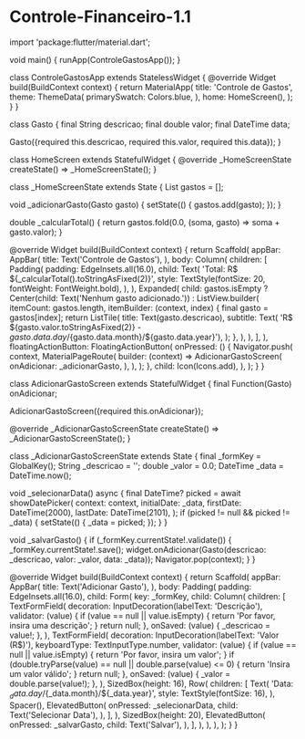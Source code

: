 # Controle-Financeiro-1.1
import 'package:flutter/material.dart';

void main() {
  runApp(ControleGastosApp());
}

class ControleGastosApp extends StatelessWidget {
  @override
  Widget build(BuildContext context) {
    return MaterialApp(
      title: 'Controle de Gastos',
      theme: ThemeData(
        primarySwatch: Colors.blue,
      ),
      home: HomeScreen(),
    );
  }
}

class Gasto {
  final String descricao;
  final double valor;
  final DateTime data;

  Gasto({required this.descricao, required this.valor, required this.data});
}

class HomeScreen extends StatefulWidget {
  @override
  _HomeScreenState createState() => _HomeScreenState();
}

class _HomeScreenState extends State<HomeScreen> {
  List<Gasto> gastos = [];

  void _adicionarGasto(Gasto gasto) {
    setState(() {
      gastos.add(gasto);
    });
  }

  double _calcularTotal() {
    return gastos.fold(0.0, (soma, gasto) => soma + gasto.valor);
  }

  @override
  Widget build(BuildContext context) {
    return Scaffold(
      appBar: AppBar(
        title: Text('Controle de Gastos'),
      ),
      body: Column(
        children: [
          Padding(
            padding: EdgeInsets.all(16.0),
            child: Text(
              'Total: R\$ ${_calcularTotal().toStringAsFixed(2)}',
              style: TextStyle(fontSize: 20, fontWeight: FontWeight.bold),
            ),
          ),
          Expanded(
            child: gastos.isEmpty
                ? Center(child: Text('Nenhum gasto adicionado.'))
                : ListView.builder(
                    itemCount: gastos.length,
                    itemBuilder: (context, index) {
                      final gasto = gastos[index];
                      return ListTile(
                        title: Text(gasto.descricao),
                        subtitle: Text(
                            'R\$ ${gasto.valor.toStringAsFixed(2)} - ${gasto.data.day}/${gasto.data.month}/${gasto.data.year}'),
                      );
                    },
                  ),
          ),
        ],
      ),
      floatingActionButton: FloatingActionButton(
        onPressed: () {
          Navigator.push(
            context,
            MaterialPageRoute(
              builder: (context) => AdicionarGastoScreen(
                onAdicionar: _adicionarGasto,
              ),
            ),
          );
        },
        child: Icon(Icons.add),
      ),
    );
  }
}

class AdicionarGastoScreen extends StatefulWidget {
  final Function(Gasto) onAdicionar;

  AdicionarGastoScreen({required this.onAdicionar});

  @override
  _AdicionarGastoScreenState createState() => _AdicionarGastoScreenState();
}

class _AdicionarGastoScreenState extends State<AdicionarGastoScreen> {
  final _formKey = GlobalKey<FormState>();
  String _descricao = '';
  double _valor = 0.0;
  DateTime _data = DateTime.now();

  void _selecionarData() async {
    final DateTime? picked = await showDatePicker(
      context: context,
      initialDate: _data,
      firstDate: DateTime(2000),
      lastDate: DateTime(2101),
    );
    if (picked != null && picked != _data) {
      setState(() {
        _data = picked;
      });
    }
  }

  void _salvarGasto() {
    if (_formKey.currentState!.validate()) {
      _formKey.currentState!.save();
      widget.onAdicionar(Gasto(descricao: _descricao, valor: _valor, data: _data));
      Navigator.pop(context);
    }
  }

  @override
  Widget build(BuildContext context) {
    return Scaffold(
      appBar: AppBar(
        title: Text('Adicionar Gasto'),
      ),
      body: Padding(
        padding: EdgeInsets.all(16.0),
        child: Form(
          key: _formKey,
          child: Column(
            children: [
              TextFormField(
                decoration: InputDecoration(labelText: 'Descrição'),
                validator: (value) {
                  if (value == null || value.isEmpty) {
                    return 'Por favor, insira uma descrição';
                  }
                  return null;
                },
                onSaved: (value) {
                  _descricao = value!;
                },
              ),
              TextFormField(
                decoration: InputDecoration(labelText: 'Valor (R\$)'),
                keyboardType: TextInputType.number,
                validator: (value) {
                  if (value == null || value.isEmpty) {
                    return 'Por favor, insira um valor';
                  }
                  if (double.tryParse(value) == null || double.parse(value) <= 0) {
                    return 'Insira um valor válido';
                  }
                  return null;
                },
                onSaved: (value) {
                  _valor = double.parse(value!);
                },
              ),
              SizedBox(height: 16),
              Row(
                children: [
                  Text(
                    'Data: ${_data.day}/${_data.month}/${_data.year}',
                    style: TextStyle(fontSize: 16),
                  ),
                  Spacer(),
                  ElevatedButton(
                    onPressed: _selecionarData,
                    child: Text('Selecionar Data'),
                  ),
                ],
              ),
              SizedBox(height: 20),
              ElevatedButton(
                onPressed: _salvarGasto,
                child: Text('Salvar'),
              ),
            ],
          ),
        ),
      ),
    );
  }
}
